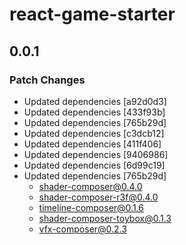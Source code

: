 # react-game-starter

## 0.0.1

### Patch Changes

- Updated dependencies [a92d0d3]
- Updated dependencies [433f93b]
- Updated dependencies [765b29d]
- Updated dependencies [c3dcb12]
- Updated dependencies [411f406]
- Updated dependencies [9406986]
- Updated dependencies [6d99c19]
- Updated dependencies [765b29d]
  - shader-composer@0.4.0
  - shader-composer-r3f@0.4.0
  - timeline-composer@0.1.6
  - shader-composer-toybox@0.1.3
  - vfx-composer@0.2.3
